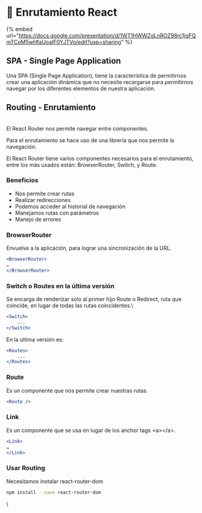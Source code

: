 # 📍 Enrutamiento React

{% embed url="https://docs.google.com/presentation/d/1WT1HWWZgLnROZ98rc1jgFQmTCoM5wHfaUoaIF0YJTVo/edit?usp=sharing" %}



## SPA - Single Page Application

Una SPA (Single Page Application), tiene la característica de permitirnos crear una aplicación dinámica que no necesite recargarse para permitirnos navegar por los diferentes elementos de nuestra aplicación.

## Routing - Enrutamiento

\
El React Router nos permite navegar entre componentes.

Para el enrutamiento se hace uso de una librería que nos permite la navegación.

El React Router tiene varios componentes necesarios para el enrutamiento, entre los más usados están: BrowserRouter, Switch, y Route.

### Beneficios

* Nos permite crear rutas
* Realizar redirecciones
* Podemos acceder al historial de navegación
* Manejamos rutas con parámetros
* Manejo de errores

### BrowserRouter

Envuelve a la aplicación, para lograr una sincronización de la URL.

```jsx
<BrowserRouter>
…
</BrowserRouter>
```

### Switch o Routes en la última versión

Se encarga de renderizar solo al primer hijo Route o Redirect, ruta que coincide, en lugar de todas las rutas coincidentes.\


```jsx
<Switch>
    ...
</Switch>
```

En la ultima versión es:



```jsx
<Routes>
    ...
</Routes>
```

### Route

Es un componente que nos permite crear nuestras rutas.

```jsx
<Route />
```

### Link

Es un componente que se usa en lugar de los anchor tags \<a>\</a>.

```jsx
<Link>
…
</Link>
```

### Usar Routing

Necesitamos instalar react-router-dom

```sh
npm install --save react-router-dom
```

\
